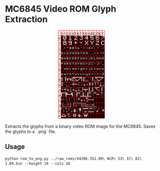 # MC6845 Video ROM Glyph Extraction

<p align="center">
  <img src="/mc6845_rom_extract/page0.png" />
</p>
Extracts the glyphs from a binary video ROM image for the MC6845. Saves the glyphs to a `.png` file.

## Usage

```
python rom_to_png.py ../raw_roms/44206-352.00\ NCR\ 53\ IC\ 02\ 1.04.bin --height 16 --cols 16
```
